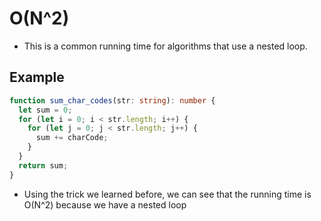 # O(N^2)

- This is a common running time for algorithms that use a nested loop.

## Example

```typescript
function sum_char_codes(str: string): number {
  let sum = 0;
  for (let i = 0; i < str.length; i++) {
    for (let j = 0; j < str.length; j++) {
      sum += charCode;
    }
  }
  return sum;
}
```

- Using the trick we learned before, we can see that the running time is O(N^2) because we have a nested loop
